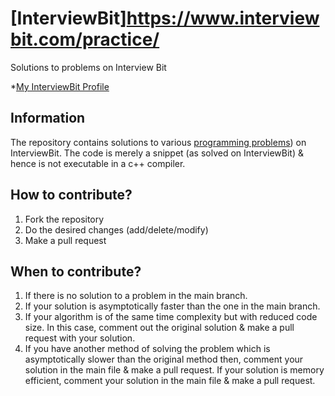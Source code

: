 # [InterviewBit]https://www.interviewbit.com/practice/
Solutions to problems on Interview Bit

*[My InterviewBit Profile](https://www.interviewbit.com/profile/2018csb1090_05afa8884f71)

## Information
The repository contains solutions to various [programming problems](https://www.interviewbit.com/courses/programming/)) on InterviewBit. The code is merely a snippet (as solved on InterviewBit) & hence is not executable in a c++ compiler.
<br/>

## How to contribute?

1. Fork the repository 
2. Do the desired changes (add/delete/modify)
3. Make a pull request

## When to contribute?

1. If there is no solution to a problem in the main branch.
2. If your solution is asymptotically faster than the one in the main branch.
3. If your algorithm is of the same time complexity but with reduced code size. In this case, comment out the original solution & make a pull request with your solution.
4. If you have another method of solving the problem which is asymptotically slower than the original method then, comment your solution in the main file & make a pull request.
If your solution is memory efficient, comment your solution in the main file & make a pull request.
